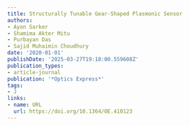 ```yaml
---
title: Structurally Tunable Gear-Shaped Plasmonic Sensor
authors:
- Ayon Sarker
- Shamima Akter Mitu
- Purbayan Das
- Sajid Muhaimin Choudhury
date: '2020-01-01'
publishDate: '2025-03-27T19:18:00.559608Z'
publication_types:
- article-journal
publication: '*Optics Express*'
tags:
- J
links:
- name: URL
  url: https://doi.org/10.1364/OE.410123
---
```

